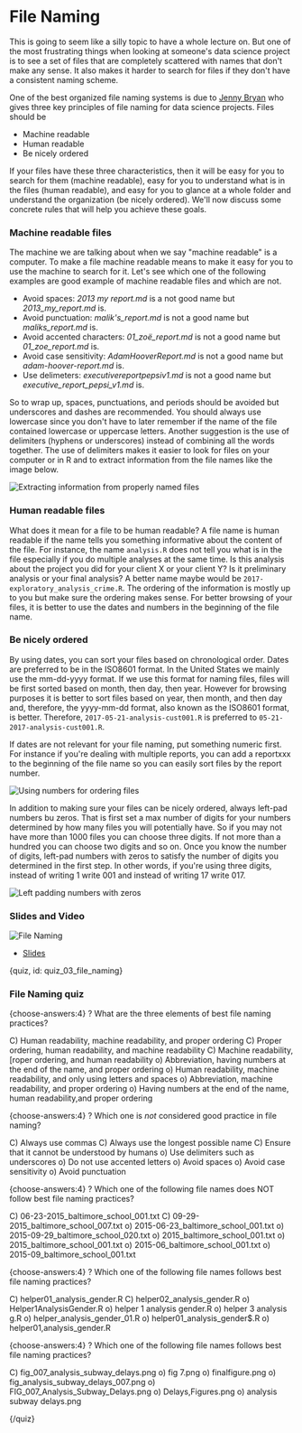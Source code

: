 # File Naming

This is going to seem like a silly topic to have a whole lecture on. But one of the most frustrating things when looking at someone's data science project is to see a set of files that are completely scattered with names that don't make any sense. It also makes it harder to search for files if they don't have a consistent naming scheme. 

One of the best organized file naming systems is due to [Jenny Bryan](http://www2.stat.duke.edu/~rcs46/lectures_2015/01-markdown-git/slides/naming-slides/naming-slides.pdf) who gives three key principles of file naming for data science projects. Files should be

* Machine readable
* Human readable
* Be nicely ordered

If your files have these three characteristics, then it will be easy for you to search for them (machine readable), easy for you to understand what is in the files (human readable), and easy for you to glance at a whole folder and understand the organization (be nicely ordered). We'll now discuss some concrete rules that will help you achieve these goals. 


### Machine readable files

The machine we are talking about when we say "machine readable" is a computer. To make a file machine readable means to make it easy for you to use the machine to search for it. Let's see which one of the following examples are good example of machine readable files and which are not. 

- Avoid spaces: *2013 my report.md* is a not good name but *2013_my_report.md* is.
- Avoid punctuation: *malik's_report.md* is not a good name but *maliks_report.md* is.
- Avoid accented characters: *01_zoë_report.md* is not a good name but *01_zoe_report.md* is.
- Avoid case sensitivity: *AdamHooverReport.md* is not a good name but *adam-hoover-report.md* is.
- Use delimeters: *executivereportpepsiv1.md* is not a good name but *executive_report_pepsi_v1.md* is.

So to wrap up, spaces, punctuations, and periods should be avoided but underscores and dashes are recommended. You should always use lowercase since you don't have to later remember if the name of the file contained lowercase or uppercase letters. Another suggestion is the use of delimiters (hyphens or underscores) instead of combining all the words together. The use of delimiters makes it easier to look for files on your computer or in R and to extract information from the file names like the image below.

![Extracting information from properly named files](images/03_file_naming/03_fileorganization_file_naming-3.png)

### Human readable files

What does it mean for a file to be human readable? A file name is human readable if the name tells you something informative about the content of the file. For instance, the name `analysis.R` does not tell you what is in the file especially if you do multiple analyses at the same time. Is this analysis about the project you did for your client X or your client Y? Is it preliminary analysis or your final analysis? A better name maybe would be `2017-exploratory_analysis_crime.R`. The ordering of the information is mostly up to you but make sure the ordering makes sense. For better browsing of your files, it is better to use the dates and numbers in the beginning of the file name.


### Be nicely ordered

By using dates, you can sort your files based on chronological order. Dates are preferred to be in the ISO8601 format. In the United States we mainly use the mm-dd-yyyy format. If we use this format for naming files, files will be first sorted based on month, then day, then year. However for browsing purposes it is better to sort files based on year, then month, and then day and, therefore, the yyyy-mm-dd format, also known as the ISO8601 format, is better. Therefore, `2017-05-21-analysis-cust001.R` is preferred to `05-21-2017-analysis-cust001.R`.

If dates are not relevant for your file naming, put something numeric first. For instance if you're dealing with multiple reports, you can add a reportxxx to the beginning of the file name so you can easily sort files by the report number.

![Using numbers for ordering files](images/03_file_naming/03_fileorganization_file_naming-6.png)

In addition to making sure your files can be nicely ordered, always left-pad numbers bu zeros. That is first set a max number of digits for your numbers determined by how many files you will potentially have. So if you may not have more than 1000 files you can choose three digits. If not more than a hundred you can choose two digits and so on. Once you know the number of digits, left-pad numbers with zeros to satisfy the number of digits you determined in the first step. In other words, if you're using three digits, instead of writing 1 write 001 and instead of writing 17 write 017.


![Left padding numbers with zeros](images/03_file_naming/03_fileorganization_file_naming-7.png)

  
### Slides and Video

![File Naming](https://www.youtube.com/watch?v=H2AZ27LgW_U)

* [Slides](https://docs.google.com/presentation/d/1vQEUA7UqgEWrCUZv25t6qpwbLwrZo9oC0y0zUjLRUT4/edit?usp=sharing)

{quiz, id: quiz_03_file_naming}

### File Naming quiz

{choose-answers:4}
? What are the three elements of best file naming practices?

C) Human readability, machine readability, and proper ordering
C) Proper ordering, human readability, and machine readability
C) Machine readability, [roper ordering, and human readability
o) Abbreviation, having numbers at the end of the name, and proper ordering
o) Human readability, machine readability, and only using letters and spaces
o) Abbreviation, machine readability, and proper ordering
o) Having numbers at the end of the name, human readability,and proper ordering

{choose-answers:4}
? Which one is *not* considered good practice in file naming?

C) Always use commas
C) Always use the longest possible name
C) Ensure that it cannot be understood by humans
o) Use delimiters such as underscores
o) Do not use accented letters
o) Avoid spaces
o) Avoid case sensitivity
o) Avoid punctuation 

{choose-answers:4}
? Which one of the following file names does NOT follow best file naming practices?

C) 06-23-2015_baltimore_school_001.txt
C) 09-29-2015_baltimore_school_007.txt
o) 2015-06-23_baltimore_school_001.txt
o) 2015-09-29_baltimore_school_020.txt
o) 2015_baltimore_school_001.txt
o) 2015_baltimore_school_001.txt
o) 2015-06_baltimore_school_001.txt
o) 2015-09_baltimore_school_001.txt

{choose-answers:4}
? Which one of the following file names follows best file naming practices?

C) helper01_analysis_gender.R
C) helper02_analysis_gender.R
o) Helper1AnalysisGender.R
o) helper 1 analysis gender.R
o) helper 3 analysis g.R
o) helper_analysis_gender_01.R
o) helper01_analysis_gender$.R
o) helper01,analysis_gender.R

{choose-answers:4}
? Which one of the following file names follows best file naming practices?

C) fig_007_analysis_subway_delays.png
o) fig 7.png
o) finalfigure.png
o) fig_analysis_subway_delays_007.png
o) FIG_007_Analysis_Subway_Delays.png
o) Delays,Figures.png
o) analysis subway delays.png


{/quiz}

